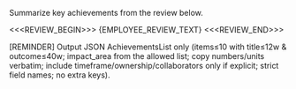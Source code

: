 Summarize key achievements from the review below.

<<<REVIEW_BEGIN>>>
{EMPLOYEE_REVIEW_TEXT}
<<<REVIEW_END>>>

[REMINDER] Output JSON AchievementsList only (items≤10 with title≤12w & outcome≤40w; impact_area from the allowed list; copy numbers/units verbatim; include timeframe/ownership/collaborators only if explicit; strict field names; no extra keys).